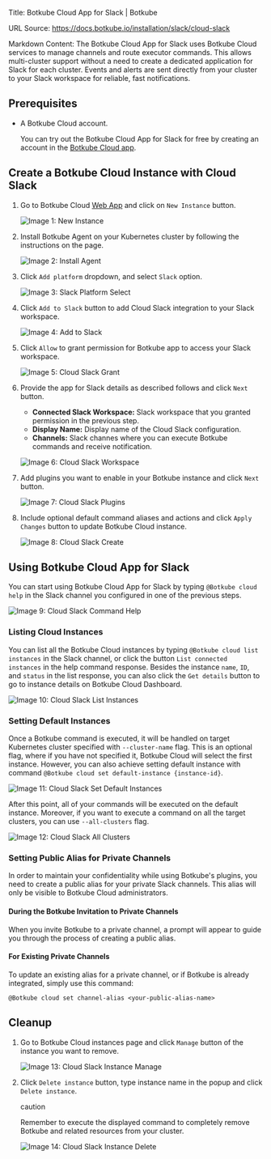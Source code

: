 Title: Botkube Cloud App for Slack | Botkube

URL Source: https://docs.botkube.io/installation/slack/cloud-slack

Markdown Content:
The Botkube Cloud App for Slack uses Botkube Cloud services to manage channels and route executor commands. This allows multi-cluster support without a need to create a dedicated application for Slack for each cluster. Events and alerts are sent directly from your cluster to your Slack workspace for reliable, fast notifications.

Prerequisites[​](https://docs.botkube.io/installation/slack/cloud-slack/#prerequisites "Direct link to Prerequisites")
----------------------------------------------------------------------------------------------------------------------

*   A Botkube Cloud account.
    
    You can try out the Botkube Cloud App for Slack for free by creating an account in the [Botkube Cloud app](https://app.botkube.io/).
    

Create a Botkube Cloud Instance with Cloud Slack[​](https://docs.botkube.io/installation/slack/cloud-slack/#create-a-botkube-cloud-instance-with-cloud-slack "Direct link to Create a Botkube Cloud Instance with Cloud Slack")
-------------------------------------------------------------------------------------------------------------------------------------------------------------------------------------------------------------------------------

1.  Go to Botkube Cloud [Web App](https://app.botkube.io/) and click on `New Instance` button.
    
    ![Image 1: New Instance](https://docs.botkube.io/assets/images/cloud_slack_new_instance-65f57c9b6c2e30c7b6250b1ebebf306c.png)
    
2.  Install Botkube Agent on your Kubernetes cluster by following the instructions on the page.
    
    ![Image 2: Install Agent](https://docs.botkube.io/assets/images/cloud_slack_install-c457bdc2758930b79f90849e72f6ebf2.png)
    
3.  Click `Add platform` dropdown, and select `Slack` option.
    
    ![Image 3: Slack Platform Select](https://docs.botkube.io/assets/images/cloud_slack_select_slack-c32779447fc66ed5091a858d0c7e2e46.png)
    
4.  Click `Add to Slack` button to add Cloud Slack integration to your Slack workspace.
    
    ![Image 4: Add to Slack](https://docs.botkube.io/assets/images/cloud_slack_add_to_slack-29428c5a907db8aeb0bd91a1488b35a6.png)
    
5.  Click `Allow` to grant permission for Botkube app to access your Slack workspace.
    
    ![Image 5: Cloud Slack Grant](https://docs.botkube.io/assets/images/cloud_slack_grant-891b3b884c149cc8285622770dbdb140.png)
    
6.  Provide the app for Slack details as described follows and click `Next` button.
    
    *   **Connected Slack Workspace:** Slack workspace that you granted permission in the previous step.
    *   **Display Name:** Display name of the Cloud Slack configuration.
    *   **Channels:** Slack channes where you can execute Botkube commands and receive notification.
    
    ![Image 6: Cloud Slack Workspace](https://docs.botkube.io/assets/images/cloud_slack_workspace_details-769c2e33f6d5b18a9c20071d671af71e.png)
    
7.  Add plugins you want to enable in your Botkube instance and click `Next` button.
    
    ![Image 7: Cloud Slack Plugins](https://docs.botkube.io/assets/images/cloud_slack_add_plugins-889f253b85edf139ee9c89e70400e28a.png)
    
8.  Include optional default command aliases and actions and click `Apply Changes` button to update Botkube Cloud instance.
    
    ![Image 8: Cloud Slack Create](https://docs.botkube.io/assets/images/cloud_slack_create-e87f2bc4d8da6a31a5c3b18c095735de.png)
    

Using Botkube Cloud App for Slack[​](https://docs.botkube.io/installation/slack/cloud-slack/#using-botkube-cloud-app-for-slack "Direct link to Using Botkube Cloud App for Slack")
----------------------------------------------------------------------------------------------------------------------------------------------------------------------------------

You can start using Botkube Cloud App for Slack by typing `@Botkube cloud help` in the Slack channel you configured in one of the previous steps.

![Image 9: Cloud Slack Command Help](https://docs.botkube.io/assets/images/cloud_slack_command_help-806b8a1c8238a93638259241e41741e3.png)

### Listing Cloud Instances[​](https://docs.botkube.io/installation/slack/cloud-slack/#listing-cloud-instances "Direct link to Listing Cloud Instances")

You can list all the Botkube Cloud instances by typing `@Botkube cloud list instances` in the Slack channel, or click the button `List connected instances` in the help command response. Besides the instance `name`, `ID`, and `status` in the list response, you can also click the `Get details` button to go to instance details on Botkube Cloud Dashboard.

![Image 10: Cloud Slack List Instances](https://docs.botkube.io/assets/images/cloud_slack_command_list_instances-b9d9661ea10f591eb72f92a79430d9cf.png)

### Setting Default Instances[​](https://docs.botkube.io/installation/slack/cloud-slack/#setting-default-instances "Direct link to Setting Default Instances")

Once a Botkube command is executed, it will be handled on target Kubernetes cluster specified with `--cluster-name` flag. This is an optional flag, where if you have not specified it, Botkube Cloud will select the first instance. However, you can also achieve setting default instance with command `@Botkube cloud set default-instance {instance-id}`.

![Image 11: Cloud Slack Set Default Instances](https://docs.botkube.io/assets/images/cloud_slack_command_set_default-8bdb16f71ec8f0cb97d41967707477e4.png)

After this point, all of your commands will be executed on the default instance. Moreover, if you want to execute a command on all the target clusters, you can use `--all-clusters` flag.

![Image 12: Cloud Slack All Clusters](https://docs.botkube.io/assets/images/cloud_slack_command_all_clusters-ff8c8984bb8097d34b419a6cfddb7cd0.png)

### Setting Public Alias for Private Channels[​](https://docs.botkube.io/installation/slack/cloud-slack/#setting-public-alias-for-private-channels "Direct link to Setting Public Alias for Private Channels")

In order to maintain your confidentiality while using Botkube's plugins, you need to create a public alias for your private Slack channels. This alias will only be visible to Botkube Cloud administrators.

#### During the Botkube Invitation to Private Channels[​](https://docs.botkube.io/installation/slack/cloud-slack/#during-the-botkube-invitation-to-private-channels "Direct link to During the Botkube Invitation to Private Channels")

When you invite Botkube to a private channel, a prompt will appear to guide you through the process of creating a public alias.

#### For Existing Private Channels[​](https://docs.botkube.io/installation/slack/cloud-slack/#for-existing-private-channels "Direct link to For Existing Private Channels")

To update an existing alias for a private channel, or if Botkube is already integrated, simply use this command:

```
@Botkube cloud set channel-alias <your-public-alias-name>
```

Cleanup[​](https://docs.botkube.io/installation/slack/cloud-slack/#cleanup "Direct link to Cleanup")
----------------------------------------------------------------------------------------------------

1.  Go to Botkube Cloud instances page and click `Manage` button of the instance you want to remove.
    
    ![Image 13: Cloud Slack Instance Manage](https://docs.botkube.io/assets/images/cloud_slack_instance_list_manage-49d417014a51479f9513b83a7ca2c9a2.png)
    
2.  Click `Delete instance` button, type instance name in the popup and click `Delete instance`.
    
    caution
    
    Remember to execute the displayed command to completely remove Botkube and related resources from your cluster.
    
    ![Image 14: Cloud Slack Instance Delete](https://docs.botkube.io/assets/images/cloud_slack_instance_delete-27fe3622760a4cbbd7c92d13d7ddcd41.png)

